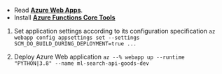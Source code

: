 - Read **[Azure Web Apps](https://azure.microsoft.com/en-us/services/app-service/web/)**.
- Install **[Azure Functions Core Tools](https://docs.microsoft.com/en-us/azure/azure-functions/functions-run-local?tabs=linux%2Cpython%2Cbash#v2)**
  
1. Set application settings according to its configuration specification 
`az webapp config appsettings set --settings SCM_DO_BUILD_DURING_DEPLOYMENT=true ...`  

2. Deploy Azure Web application
`az --% webapp up --runtime "PYTHON|3.8" --name ml-search-api-goods-dev`
